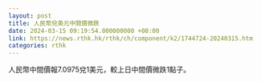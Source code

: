 ```yaml
---
layout: post
title: 人民幣兌美元中間價微跌
date: 2024-03-15 09:19:54.000000000 +08:00
link: https://news.rthk.hk/rthk/ch/component/k2/1744724-20240315.htm
categories: rthk
---
```


人民幣中間價報7.0975兌1美元，較上日中間價微跌1點子。
